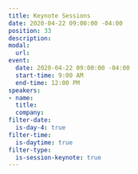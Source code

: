 ```yaml
---
title: Keynote Sessions
date: 2020-04-22 09:00:00 -04:00
position: 33
description: 
modal:
  url: 
event:
  date: 2020-04-22 09:00:00 -04:00
  start-time: 9:00 AM
  end-time: 12:00 PM
speakers:
- name: 
  title: 
  company: 
filter-date:
  is-day-4: true
filter-time:
  is-daytime: true
filter-type:
  is-session-keynote: true
---
```


